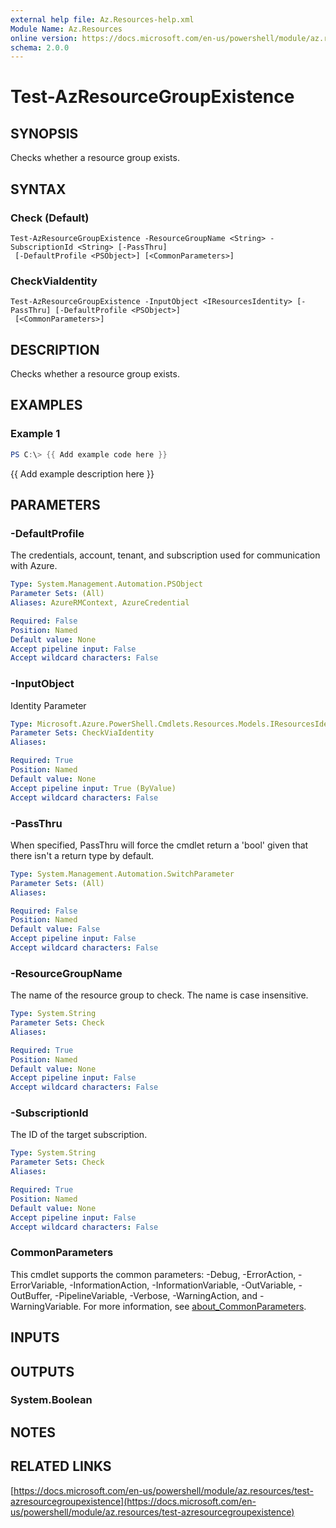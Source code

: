 ```yaml
---
external help file: Az.Resources-help.xml
Module Name: Az.Resources
online version: https://docs.microsoft.com/en-us/powershell/module/az.resources/test-azresourcegroupexistence
schema: 2.0.0
---
```


# Test-AzResourceGroupExistence

## SYNOPSIS
Checks whether a resource group exists.

## SYNTAX

### Check (Default)
```
Test-AzResourceGroupExistence -ResourceGroupName <String> -SubscriptionId <String> [-PassThru]
 [-DefaultProfile <PSObject>] [<CommonParameters>]
```

### CheckViaIdentity
```
Test-AzResourceGroupExistence -InputObject <IResourcesIdentity> [-PassThru] [-DefaultProfile <PSObject>]
 [<CommonParameters>]
```

## DESCRIPTION
Checks whether a resource group exists.

## EXAMPLES

### Example 1
```powershell
PS C:\> {{ Add example code here }}
```

{{ Add example description here }}

## PARAMETERS

### -DefaultProfile
The credentials, account, tenant, and subscription used for communication with Azure.

```yaml
Type: System.Management.Automation.PSObject
Parameter Sets: (All)
Aliases: AzureRMContext, AzureCredential

Required: False
Position: Named
Default value: None
Accept pipeline input: False
Accept wildcard characters: False
```

### -InputObject
Identity Parameter

```yaml
Type: Microsoft.Azure.PowerShell.Cmdlets.Resources.Models.IResourcesIdentity
Parameter Sets: CheckViaIdentity
Aliases:

Required: True
Position: Named
Default value: None
Accept pipeline input: True (ByValue)
Accept wildcard characters: False
```

### -PassThru
When specified, PassThru will force the cmdlet return a 'bool' given that there isn't a return type by default.

```yaml
Type: System.Management.Automation.SwitchParameter
Parameter Sets: (All)
Aliases:

Required: False
Position: Named
Default value: False
Accept pipeline input: False
Accept wildcard characters: False
```

### -ResourceGroupName
The name of the resource group to check.
The name is case insensitive.

```yaml
Type: System.String
Parameter Sets: Check
Aliases:

Required: True
Position: Named
Default value: None
Accept pipeline input: False
Accept wildcard characters: False
```

### -SubscriptionId
The ID of the target subscription.

```yaml
Type: System.String
Parameter Sets: Check
Aliases:

Required: True
Position: Named
Default value: None
Accept pipeline input: False
Accept wildcard characters: False
```

### CommonParameters
This cmdlet supports the common parameters: -Debug, -ErrorAction, -ErrorVariable, -InformationAction, -InformationVariable, -OutVariable, -OutBuffer, -PipelineVariable, -Verbose, -WarningAction, and -WarningVariable. For more information, see [about_CommonParameters](http://go.microsoft.com/fwlink/?LinkID=113216).

## INPUTS

## OUTPUTS

### System.Boolean
## NOTES

## RELATED LINKS

[https://docs.microsoft.com/en-us/powershell/module/az.resources/test-azresourcegroupexistence](https://docs.microsoft.com/en-us/powershell/module/az.resources/test-azresourcegroupexistence)


